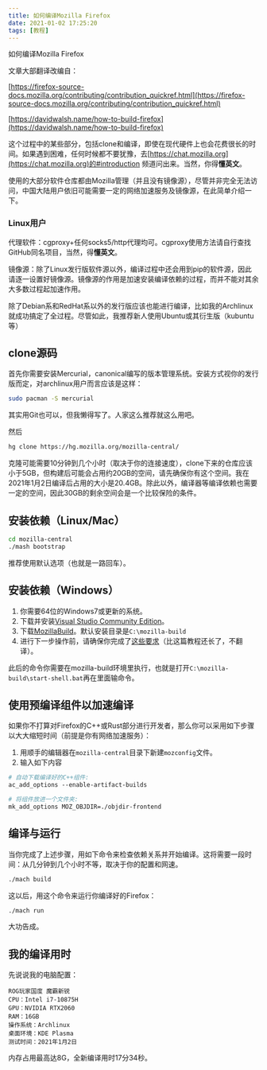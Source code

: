 ```yaml
---
title: 如何编译Mozilla Firefox
date: 2021-01-02 17:25:20
tags: [教程]
---
```


如何编译Mozilla Firefox

<!--more-->

文章大部翻译改编自：

[https://firefox-source-docs.mozilla.org/contributing/contribution_quickref.html](https://firefox-source-docs.mozilla.org/contributing/contribution_quickref.html)

[https://davidwalsh.name/how-to-build-firefox](https://davidwalsh.name/how-to-build-firefox)

这个过程中的某些部分，包括clone和编译，即使在现代硬件上也会花费很长的时间。如果遇到困难，任何时候都不要犹豫，去[https://chat.mozilla.org](https://chat.mozilla.org)的#introduction 频道问出来。当然，你得**懂英文**。

使用的大部分软件仓库都由Mozilla管理（并且没有镜像源），尽管并非完全无法访问，中国大陆用户依旧可能需要一定的网络加速服务及镜像源，在此简单介绍一下。

### Linux用户

代理软件：cgproxy+任何socks5/http代理均可。cgproxy使用方法请自行查找GitHub同名项目，当然，得**懂英文**。

镜像源：除了Linux发行版软件源以外，编译过程中还会用到pip的软件源，因此请逐一设置好镜像源。镜像源的作用是加速安装编译依赖的过程，而并不能对其余大多数过程起加速作用。

除了Debian系和RedHat系以外的发行版应该也能进行编译，比如我的Archlinux就成功搞定了全过程。尽管如此，我推荐新人使用Ubuntu或其衍生版（kubuntu等）

## clone源码

首先你需要安装Mercurial，canonical编写的版本管理系统。安装方式视你的发行版而定，对archlinux用户而言应该是这样：

```bash
sudo pacman -S mercurial
```

其实用Git也可以，但我懒得写了。人家这么推荐就这么用吧。

然后

```bash
hg clone https://hg.mozilla.org/mozilla-central/
```

克隆可能需要10分钟到几个小时（取决于你的连接速度），clone下来的仓库应该小于5GB，但构建后可能会占用约20GB的空间，请先确保你有这个空间。我在2021年1月2日编译后占用的大小是20.4GB。除此以外，编译器等编译依赖也需要一定的空间，因此30GB的剩余空间会是一个比较保险的条件。

## 安装依赖（Linux/Mac）

```bash
cd mozilla-central
./mash bootstrap
```

推荐使用默认选项（也就是一路回车）。

## 安装依赖（Windows）

1. 你需要64位的Windows7或更新的系统。
2. 下载并安装[Visual Studio Community Edition](https://visualstudio.microsoft.com/downloads/)。
3. 下载[MozillaBuild](https://ftp.mozilla.org/pub/mozilla.org/mozilla/libraries/win32/MozillaBuildSetup-Latest.exe)。默认安装目录是`C:\mozilla-build`
4. 进行下一步操作前，请确保你完成了[这些要求](https://firefox-source-docs.mozilla.org/setup/windows_build.html#building-firefox-on-windows)（比这篇教程还长了，不翻译）。

此后的命令你需要在mozilla-build环境里执行，也就是打开`C:\mozilla-build\start-shell.bat`再在里面输命令。

## 使用预编译组件以加速编译

如果你不打算对Firefox的C++或Rust部分进行开发者，那么你可以采用如下步骤以大大缩短时间（前提是你有网络加速服务）：

1. 用顺手的编辑器在`mozilla-central`目录下新建`mozconfig`文件。
2. 输入如下内容

```makefile
# 自动下载编译好的C++组件:
ac_add_options --enable-artifact-builds

# 将组件放进一个文件夹:
mk_add_options MOZ_OBJDIR=./objdir-frontend
```

## 编译与运行

当你完成了上述步骤，用如下命令来检查依赖关系并开始编译。这将需要一段时间：从几分钟到几个小时不等，取决于你的配置和网速。

```bash
./mach build
```

这以后，用这个命令来运行你编译好的Firefox：

```bash
./mach run
```

大功告成。

## 我的编译用时

先说说我的电脑配置：

```
ROG玩家国度 魔霸新锐
CPU：Intel i7-10875H
GPU：NVIDIA RTX2060
RAM：16GB
操作系统：Archlinux
桌面环境：KDE Plasma
测试时间：2021年1月2日
```

内存占用最高达8G，全新编译用时17分34秒。